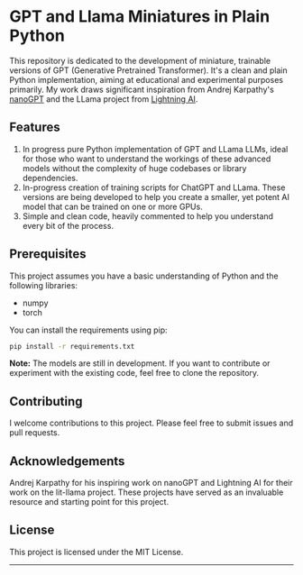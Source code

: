 # GPT and Llama Miniatures in Plain Python

This repository is dedicated to the development of miniature, trainable versions of GPT (Generative Pretrained Transformer). It's a clean and plain Python implementation, aiming at educational and experimental purposes primarily. My work draws significant inspiration from Andrej Karpathy's [nanoGPT](https://github.com/karpathy/nanoGPT/blob/master/model.py) and the LLama project from [Lightning AI](https://github.com/Lightning-AI/lit-llama/tree/main).

## Features

1. In progress pure Python implementation of GPT and LLama LLMs, ideal for those who want to understand the workings of these advanced models without the complexity of huge codebases or library dependencies.
2. In-progress creation of training scripts for ChatGPT and LLama. These versions are being developed to help you create a smaller, yet potent AI model that can be trained on one or more GPUs.
3. Simple and clean code, heavily commented to help you understand every bit of the process.

## Prerequisites

This project assumes you have a basic understanding of Python and the following libraries:

- numpy
- torch

You can install the requirements using pip:

```bash
pip install -r requirements.txt
```


**Note:** The models are still in development. If you want to contribute or experiment with the existing code, feel free to clone the repository.

## Contributing

I welcome contributions to this project. Please feel free to submit issues and pull requests.

## Acknowledgements

Andrej Karpathy for his inspiring work on nanoGPT and Lightning AI for their work on the lit-llama project. These projects have served as an invaluable resource and starting point for this project.

## License

This project is licensed under the MIT License. 

---
